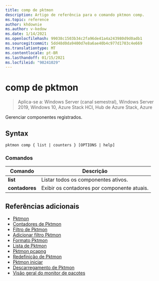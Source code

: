 ```yaml
---
title: comp de pktmon
description: Artigo de referência para o comando pktmon comp.
ms.topic: reference
author: khdownie
ms.author: v-kedow
ms.date: 1/14/2021
ms.openlocfilehash: 99038c1503b34c2fa96de41a4a243980d9d0adb1
ms.sourcegitcommit: 5dd48d0da9400d7e8a6ae40b4c977d1703c4e669
ms.translationtype: MT
ms.contentlocale: pt-BR
ms.lasthandoff: 01/15/2021
ms.locfileid: "98241029"
---
```

# <a name="pktmon-comp"></a>comp de pktmon

> Aplica-se a: Windows Server (canal semestral), Windows Server 2019, Windows 10, Azure Stack HCI, Hub de Azure Stack, Azure

Gerenciar componentes registrados.

## <a name="syntax"></a>Syntax

```
pktmon comp { list | counters } [OPTIONS | help]
```

### <a name="commands"></a>Comandos

| **Comando** | **Descrição** |
| ------------- | --------------- |
| **list** | Listar todos os componentes ativos. |
| **contadores** | Exibir os contadores por componente atuais. |

## <a name="additional-references"></a>Referências adicionais

- [Pktmon](pktmon.md)
- [Contadores de Pktmon](pktmon-counters.md)
- [Filtro de Pktmon](pktmon-filter.md)
- [Adicionar filtro Pktmon](pktmon-filter-add.md)
- [Formato Pktmon](pktmon-format.md)
- [Lista de Pktmon](pktmon-list.md)
- [Pktmon pcapng](pktmon-pcapng.md)
- [Redefinição de Pktmon](pktmon-reset.md)
- [Pktmon iniciar](pktmon-start.md)
- [Descarregamento de Pktmon](pktmon-unload.md)
- [Visão geral do monitor de pacotes](/windows-server/networking/technologies/pktmon/pktmon)
